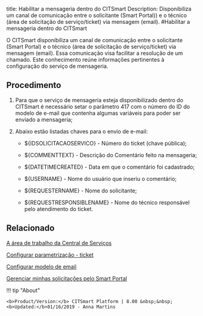 title: Habilitar a mensageria dentro do CITSmart
Description: Disponibiliza um canal de comunicação entre o solicitante (Smart Portal)) e o técnico (área de solicitação de serviço/ticket) via mensagem (email).
#Habilitar a mensageria dentro do CITSmart

O CITSmart disponibiliza um canal de comunicação entre o solicitante (Smart
Portal) e o técnico (área de solicitação de serviço/ticket) via mensagem
(email). Essa comunicação visa facilitar a resolução de um chamado. Este
conhecimento reúne informações pertinentes à configuração do serviço de
mensageria.

Procedimento
----------------

1.  Para que o serviço de mensageria esteja disponibilizado dentro do CITSmart é
    necessário setar o parâmetro 417 com o número do ID do modelo de e-mail que
    contenha algumas variáveis para poder ser enviado a mensageria;

2.  Abaixo estão listadas chaves para o envio de e-mail:

    -   \${IDSOLICITACAOSERVICO} - Número do ticket (chave pública);

    -   \${COMMENTTEXT} - Descrição do Comentário feito na mensageria;

    -   \${DATETIMECREATED} - Data em que o comentário foi cadastrado;

    -   \${USERNAME} - Nome do usuário que inseriu o comentário;

    -   \${REQUESTERNAME} - Nome do solicitante;

    -   \${REQUESTRESPONSIBLENAME} - Nome do técnico responsável pelo atendimento do
        ticket.


Relacionado
-------

[A área de trabalho da Central de Serviços](/pt-br/citsmart-platform-8/processes/tickets/use/desktop-of-service-desk.html)

[Configurar parametrização - ticket](/pt-br/citsmart-platform-8/platform-administration/parameters-list/configure-parametrization-ticket.html)

[Configurar modelo de email](/pt-br/citsmart-platform-8/platform-administration/email-settings/email-templates-configure-email-template.html)

[Gerenciar minhas solicitações pelo Smart Portal](/pt-br/citsmart-platform-8/processes/portfolio-and-catalog/use/request-through-Smart-Portal.html)


!!! tip "About"

    <b>Product/Version:</b> CITSmart Platform | 8.00 &nbsp;&nbsp;
    <b>Updated:</b>01/16/2019 - Anna Martins
